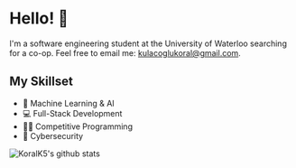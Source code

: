 # Hello! 👋
I'm a software engineering student at the University of Waterloo searching for a co-op. Feel free to email me: kulacoglukoral@gmail.com.

## My Skillset
- 🤖 Machine Learning & AI
- 💻 Full-Stack Development
- 👨‍💻 Competitive Programming
- 🔐 Cybersecurity

![KoralK5's github stats](https://github-readme-stats.vercel.app/api?username=KoralK5&show_icons=true&theme=solarized-dark)
